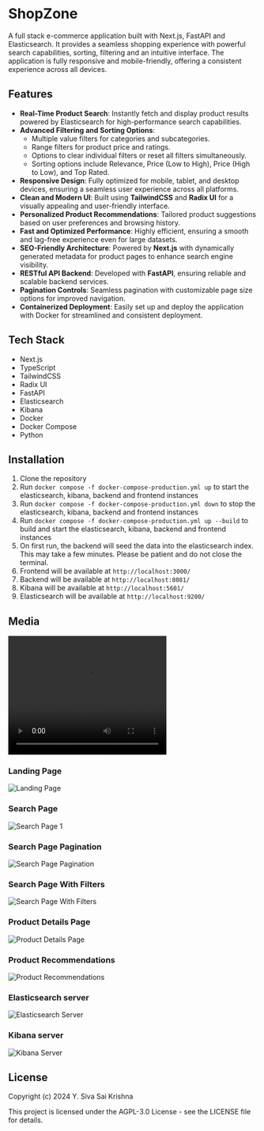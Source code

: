 # ShopZone

A full stack e-commerce application built with Next.js, FastAPI and Elasticsearch. It provides a seamless shopping experience with powerful search capabilities, sorting, filtering and an intuitive interface. The application is fully responsive and mobile-friendly, offering a consistent experience across all devices. 


## Features

- **Real-Time Product Search**: Instantly fetch and display product results powered by Elasticsearch for high-performance search capabilities.  
- **Advanced Filtering and Sorting Options**:  
  - Multiple value filters for categories and subcategories.  
  - Range filters for product price and ratings.  
  - Options to clear individual filters or reset all filters simultaneously.  
  - Sorting options include Relevance, Price (Low to High), Price (High to Low), and Top Rated.  
- **Responsive Design**: Fully optimized for mobile, tablet, and desktop devices, ensuring a seamless user experience across all platforms.  
- **Clean and Modern UI**: Built using **TailwindCSS** and **Radix UI** for a visually appealing and user-friendly interface.  
- **Personalized Product Recommendations**: Tailored product suggestions based on user preferences and browsing history.  
- **Fast and Optimized Performance**: Highly efficient, ensuring a smooth and lag-free experience even for large datasets.  
- **SEO-Friendly Architecture**: Powered by **Next.js** with dynamically generated metadata for product pages to enhance search engine visibility.  
- **RESTful API Backend**: Developed with **FastAPI**, ensuring reliable and scalable backend services.  
- **Pagination Controls**: Seamless pagination with customizable page size options for improved navigation.  
- **Containerized Deployment**: Easily set up and deploy the application with Docker for streamlined and consistent deployment.  


## Tech Stack
- Next.js
- TypeScript
- TailwindCSS
- Radix UI
- FastAPI
- Elasticsearch
- Kibana
- Docker
- Docker Compose
- Python

## Installation

1. Clone the repository
2. Run `docker compose -f docker-compose-production.yml up` to start the elasticsearch, kibana, backend and frontend instances
3. Run `docker compose -f docker-compose-production.yml down` to stop the elasticsearch, kibana, backend and frontend instances
4. Run `docker compose -f docker-compose-production.yml up --build` to build and start the elasticsearch, kibana, backend and frontend instances
5. On first run, the backend will seed the data into the elasticsearch index. This may take a few minutes. Please be patient and do not close the terminal.
6. Frontend will be available at `http://localhost:3000/`
7. Backend will be available at `http://localhost:8081/`
8. Kibana will be available at `http://localhost:5601/`
9. Elasticsearch will be available at `http://localhost:9200/`



## Media

<video width="320" height="240" controls>
  <source src="./media/shopzone_demo.mp4" type="video/mp4">
</video>

### Landing Page
<img src="./media/landing_page.png" alt="Landing Page"/>

### Search Page
<img src="./media/search_page1.png" alt="Search Page 1"/>

### Search Page Pagination
<img src="./media/search_page2.png" alt="Search Page Pagination"/>

### Search Page With Filters
<img src="./media/search_with_filters.png" alt="Search Page With Filters"/>

### Product Details Page
<img src="./media/product_details.png" alt="Product Details Page"/>

### Product Recommendations
<img src="./media/product_recommendations.png" alt="Product Recommendations"/>

### Elasticsearch server
<img src="./media/elastic_search_server.png" alt="Elasticsearch Server"/>

### Kibana server
<img src="./media/kibana_server.png" alt="Kibana Server"/>



## License
Copyright (c) 2024 Y. Siva Sai Krishna

This project is licensed under the AGPL-3.0 License - see the LICENSE file for details.
